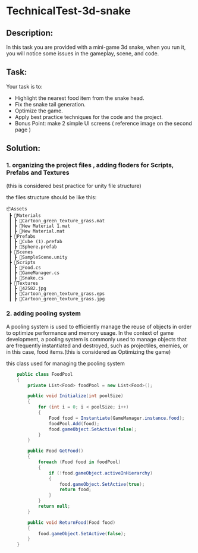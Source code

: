 # TechnicalTest-3d-snake
## Description:
In this task you are provided with a mini-game 3d snake, when you run it, you will notice some issues in the gameplay, scene, and code.

## Task:
Your task is to:
- Highlight the nearest food item from the snake head.
- Fix the snake tail generation.
- Optimize the game.
- Apply best practice techniques for the code and the project.
- Bonus Point: make 2 simple UI screens ( reference image on the second page )

## Solution:
### 1. organizing the project files , adding floders for Scripts, Prefabs and Textures 
(this is considered best practice for unity file structure)

the files structure should be like this:
```
📦Assets
 ┣ 📂Materials
 ┃ ┣ 📜Cartoon_green_texture_grass.mat
 ┃ ┣ 📜New Material 1.mat
 ┃ ┣ 📜New Material.mat
 ┣ 📂Prefabs
 ┃ ┣ 📜Cube (1).prefab
 ┃ ┣ 📜Sphere.prefab
 ┣ 📂Scenes
 ┃ ┣ 📜SampleScene.unity
 ┣ 📂Scripts
 ┃ ┣ 📜Food.cs
 ┃ ┣ 📜GameManager.cs
 ┃ ┣ 📜Snake.cs
 ┣ 📂Textures
 ┃ ┣ 📜42582.jpg
 ┃ ┣ 📜Cartoon_green_texture_grass.eps
 ┃ ┣ 📜Cartoon_green_texture_grass.jpg
```
### 2. adding pooling system
A pooling system is used to efficiently manage the reuse of objects in order to optimize performance and memory usage. In the context of game development, a pooling system is commonly used to manage objects that are frequently instantiated and destroyed, such as projectiles, enemies, or in this case, food items.(this is considered as Optimizing the game)

this class used for managing the pooling system
```csharp
    public class FoodPool
    {
        private List<Food> foodPool = new List<Food>();

        public void Initialize(int poolSize)
        {
            for (int i = 0; i < poolSize; i++)
            {
                Food food = Instantiate(GameManager.instance.food);
                foodPool.Add(food);
                food.gameObject.SetActive(false);
            }
        }

        public Food GetFood()
        {
            foreach (Food food in foodPool)
            {
                if (!food.gameObject.activeInHierarchy)
                {
                    food.gameObject.SetActive(true);
                    return food;
                }
            }
            return null;
        }

        public void ReturnFood(Food food)
        {
            food.gameObject.SetActive(false);
        }
    }
```